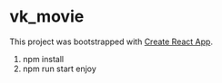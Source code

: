 # vk_movie

This project was bootstrapped with [Create React App](https://github.com/facebook/create-react-app).

1. npm install
2. npm run start
enjoy
